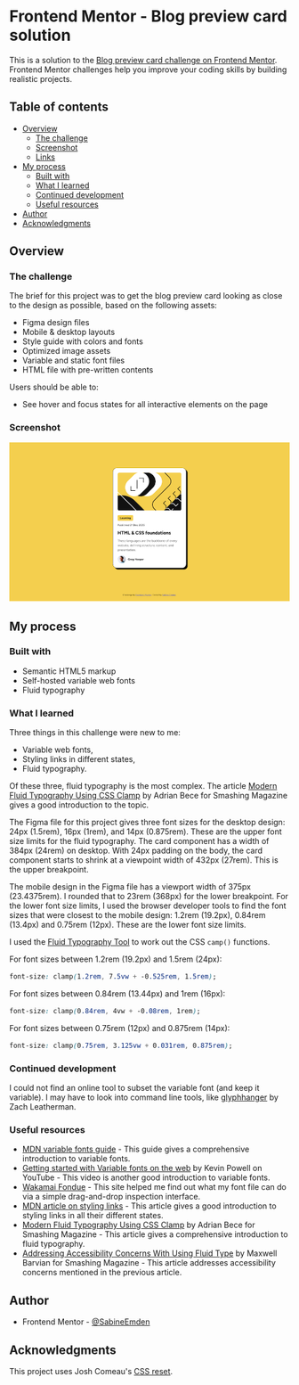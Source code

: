 # Frontend Mentor - Blog preview card solution

This is a solution to the [Blog preview card challenge on Frontend Mentor](https://www.frontendmentor.io/challenges/blog-preview-card-ckPaj01IcS). Frontend Mentor challenges help you improve your coding skills by building realistic projects.

## Table of contents

- [Overview](#overview)
  - [The challenge](#the-challenge)
  - [Screenshot](#screenshot)
  - [Links](#links)
- [My process](#my-process)
  - [Built with](#built-with)
  - [What I learned](#what-i-learned)
  - [Continued development](#continued-development)
  - [Useful resources](#useful-resources)
- [Author](#author)
- [Acknowledgments](#acknowledgments)

## Overview

### The challenge

The brief for this project was to get the blog preview card looking as close to the design as possible, based on the following assets:

- Figma design files
- Mobile & desktop layouts
- Style guide with colors and fonts
- Optimized image assets
- Variable and static font files
- HTML file with pre-written contents

Users should be able to:

- See hover and focus states for all interactive elements on the page

### Screenshot

![](./screenshot.png)

## My process

### Built with

- Semantic HTML5 markup
- Self-hosted variable web fonts
- Fluid typography

### What I learned

Three things in this challenge were new to me:

- Variable web fonts,
- Styling links in different states,
- Fluid typography.

Of these three, fluid typography is the most complex. The article [Modern Fluid Typography Using CSS Clamp](https://www.smashingmagazine.com/2022/01/modern-fluid-typography-css-clamp/) by Adrian Bece for Smashing Magazine gives a good introduction to the topic.

The Figma file for this project gives three font sizes for the desktop design: 24px (1.5rem), 16px (1rem), and 14px (0.875rem). These are the upper font size limits for the fluid typography. The card component has a width of 384px (24rem) on desktop. With 24px padding on the body, the card component starts to shrink at a viewpoint width of 432px (27rem). This is the upper breakpoint.

The mobile design in the Figma file has a viewport width of 375px (23.4375rem). I rounded that to 23rem (368px) for the lower breakpoint. For the lower font size limits, I used the browser developer tools to find the font sizes that were closest to the mobile design: 1.2rem (19.2px), 0.84rem (13.4px) and 0.75rem (12px). These are the lower font size limits.

I used the [Fluid Typography Tool](https://fluidtypography.com/) to work out the CSS `camp()` functions.

For font sizes between 1.2rem (19.2px) and 1.5rem (24px):

```css
font-size: clamp(1.2rem, 7.5vw + -0.525rem, 1.5rem);
```

For font sizes between 0.84rem (13.44px) and 1rem (16px):

```css
font-size: clamp(0.84rem, 4vw + -0.08rem, 1rem);
```

For font sizes between 0.75rem (12px) and 0.875rem (14px):

```css
font-size: clamp(0.75rem, 3.125vw + 0.031rem, 0.875rem);
```

### Continued development

I could not find an online tool to subset the variable font (and keep it variable). I may have to look into command line tools, like [glyphhanger](https://github.com/zachleat/glyphhanger) by Zach Leatherman.

### Useful resources

- [MDN variable fonts guide](https://developer.mozilla.org/en-US/docs/Web/CSS/CSS_fonts/Variable_fonts_guide) - This guide gives a comprehensive introduction to variable fonts.
- [Getting started with Variable fonts on the web](https://www.youtube.com/watch?v=0fVymQ7SZw0) by Kevin Powell on YouTube - This video is another good introduction to variable fonts.
- [Wakamai Fondue](https://wakamaifondue.com/) - This site helped me find out what my font file can do via a simple drag-and-drop inspection interface.
- [MDN article on styling links](https://developer.mozilla.org/en-US/docs/Learn/CSS/Styling_text/Styling_links) - This article gives a good introduction to styling links in all their different states.
- [Modern Fluid Typography Using CSS Clamp](https://www.smashingmagazine.com/2022/01/modern-fluid-typography-css-clamp/) by Adrian Bece for Smashing Magazine - This article gives a comprehensive introduction to fluid typography.
- [Addressing Accessibility Concerns With Using Fluid Type](https://www.smashingmagazine.com/2023/11/addressing-accessibility-concerns-fluid-type/) by Maxwell Barvian for Smashing Magazine - This article addresses accessibility concerns mentioned in the previous article.

## Author

- Frontend Mentor - [@SabineEmden](https://www.frontendmentor.io/profile/SabineEmden)

## Acknowledgments

This project uses Josh Comeau's [CSS reset](https://www.joshwcomeau.com/css/custom-css-reset/).
